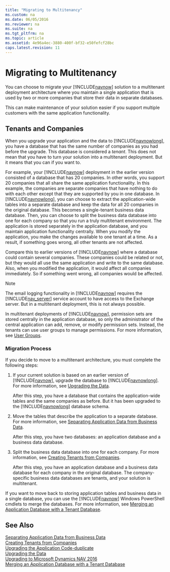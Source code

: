 ```yaml
---
title: "Migrating to Multitenancy"
ms.custom: na
ms.date: 06/05/2016
ms.reviewer: na
ms.suite: na
ms.tgt_pltfrm: na
ms.topic: article
ms.assetid: 4e96a4ec-3880-400f-bf32-e50fefcf28bc
caps.latest.revision: 11
---
```

# Migrating to Multitenancy
You can choose to migrate your [!INCLUDE[navnow](../dynamics-nav/includes/navnow_md.md)] solution to a multitenant deployment architecture where you maintain a single application that is used by two or more companies that store their data in separate databases.  
  
 This can make maintenance of your solution easier if you support multiple customers with the same application functionality.  
  
## Tenants and Companies  
 When you upgrade your application and the data to [!INCLUDE[navnowlong](../dynamics-nav/includes/navnowlong_md.md)], you have a database that has the same number of companies as you had before the upgrade. This database is considered a *tenant*. This does not mean that you have to turn your solution into a multitenant deployment. But it means that you can if you want to.  
  
 For example, your [!INCLUDE[navnow](../dynamics-nav/includes/navnow_md.md)] deployment in the earlier version consisted of a database that has 20 companies. In other words, you support 20 companies that all share the same application functionality. In this example, the companies are separate companies that have nothing to do with each other except that they are supported by you in one database. In [!INCLUDE[navnowlong](../dynamics-nav/includes/navnowlong_md.md)], you can choose to extract the application\-wide tables into a separate database and keep the data for all 20 companies in the original database. This becomes a single\-tenant business data database. Then, you can choose to split the business data database into one for each company so that you run a truly multitenant environment. The application is stored separately in the application database, and you maintain application functionality centrally. When you modify the application, you make the changes available to one tenant at a time. As a result, if something goes wrong, all other tenants are not affected.  
  
 Compare this to earlier versions of [!INCLUDE[navnow](../dynamics-nav/includes/navnow_md.md)] where a database could contain several companies. These companies could be related or not, but they would all use the same application and write to the same database. Also, when you modified the application, it would affect all companies immediately. So if something went wrong, all companies would be affected.  
  
> [!NOTE]  
>  The email logging functionality in [!INCLUDE[navnow](../dynamics-nav/includes/navnow_md.md)] requires the [!INCLUDE[nav_server](../dynamics-nav/includes/nav_server_md.md)] service account to have access to the Exchange server. But in a multitenant deployment, this is not always possible.  
  
 In multitenant deployments of [!INCLUDE[navnow](../dynamics-nav/includes/navnow_md.md)], permission sets are stored centrally in the application database, so only the administrator of the central application can add, remove, or modify permission sets. Instead, the tenants can use user groups to manage permissions. For more information, see [User Groups](../Topic/User%20Groups.md).  
  
### Migration Process  
 If you decide to move to a multitenant architecture, you must complete the following steps:  
  
1.  If your current solution is based on an earlier version of [!INCLUDE[navnow](../dynamics-nav/includes/navnow_md.md)], upgrade the database to [!INCLUDE[navnowlong](../dynamics-nav/includes/navnowlong_md.md)]. For more information, see [Upgrading the Data](../dynamics-nav/Upgrading-the-Data.md).  
  
     After this step, you have a database that contains the application\-wide tables and the same companies as before. But it has been upgraded to the [!INCLUDE[navnowlong](../dynamics-nav/includes/navnowlong_md.md)] database schema.  
  
2.  Move the tables that describe the application to a separate database. For more information, see [Separating Application Data from Business Data](../dynamics-nav/Separating-Application-Data-from-Business-Data.md).  
  
     After this step, you have two databases: an application database and a business data database.  
  
3.  Split the business data database into one for each company. For more information, see [Creating Tenants from Companies](../dynamics-nav/Creating-Tenants-from-Companies.md).  
  
     After this step, you have an application database and a business data database for each company in the original database. The company\-specific business data databases are tenants, and your solution is multitenant.  
  
 If you want to move back to storing application tables and business data in a single database, you can use the [!INCLUDE[navnow](../dynamics-nav/includes/navnow_md.md)] Windows PowerShell cmdlets to merge the databases. For more information, see [Merging an Application Database with a Tenant Database](../dynamics-nav/Merging-an-Application-Database-with-a-Tenant-Database.md).  
  
## See Also  
 [Separating Application Data from Business Data](../dynamics-nav/Separating-Application-Data-from-Business-Data.md)   
 [Creating Tenants from Companies](../dynamics-nav/Creating-Tenants-from-Companies.md)   
 [Upgrading the Application Code\-duplicate](../Topic/Upgrading%20the%20Application%20Code-duplicate.md)   
 [Upgrading the Data](../dynamics-nav/Upgrading-the-Data.md)   
 [Upgrading to Microsoft Dynamics NAV 2016](../dynamics-nav/Upgrading-to-Microsoft-Dynamics-NAV-2016.md)   
 [Merging an Application Database with a Tenant Database](../dynamics-nav/Merging-an-Application-Database-with-a-Tenant-Database.md)